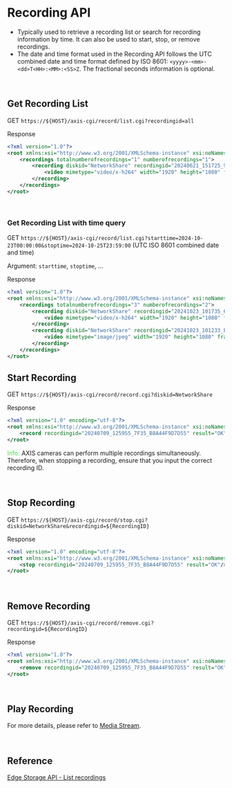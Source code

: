 # Recording API

* Typically used to retrieve a recording list or search for recording information by time. It can also be used to start, stop, or remove recordings.
* The date and time format used in the Recording API follows the UTC combined date and time format defined by ISO 8601: `<yyyy>-<mm>-<dd>T<HH>:<MM>:<SS>Z`. The fractional seconds information is optional.
<br/>

## Get Recording List
GET `https://${HOST}/axis-cgi/record/list.cgi?recordingid=all`

Response

```xml
<?xml version="1.0"?>
<root xmlns:xsi="http://www.w3.org/2001/XMLSchema-instance" xsi:noNamespaceSchemaLocation="http://www.axis.com/vapix/http_cgi/recording/list1.xsd">
    <recordings totalnumberofrecordings="1" numberofrecordings="1">
        <recording diskid="NetworkShare" recordingid="20240621_151725_95E7_B8A44F9D7D55" starttime="2024-06-21T07:17:25.349296Z" starttimelocal="2024-06-21T15:17:25.349296+08:00" stoptime="2024-06-21T07:18:17.615961Z" stoptimelocal="2024-06-21T15:18:17.615961+08:00" recordingtype="continuous" eventid="continuous" eventtrigger="continuous" recordingstatus="completed" source="1" locked="No">
            <video mimetype="video/x-h264" width="1920" height="1080" framerate="30:1" resolution="1920x1080"/>
        </recording>
    </recordings>
</root> 
```

<br/>

### Get Recording List with time query
GET `https://${HOST}/axis-cgi/record/list.cgi?starttime=2024-10-23T00:00:00&stoptime=2024-10-25T23:59:00`
(UTC ISO 8601 combined date and time)

Argument: `starttime`, `stoptime`, ...

Response

```xml
<?xml version="1.0"?>
<root xmlns:xsi="http://www.w3.org/2001/XMLSchema-instance" xsi:noNamespaceSchemaLocation="http://www.axis.com/vapix/http_cgi/recording/list1.xsd">
    <recordings totalnumberofrecordings="3" numberofrecordings="2">
        <recording diskid="NetworkShare" recordingid="20241023_101735_6B94_B8A44FB7B878" starttime="2024-10-23T02:17:35.937374Z" starttimelocal="2024-10-23T10:17:35.937374+08:00" stoptime="2024-10-23T02:18:07.095811Z" stoptimelocal="2024-10-23T10:18:07.095811+08:00" recordingtype="continuous" eventid="continuous" eventtrigger="continuous" recordingstatus="recording" source="1" locked="No">
            <video mimetype="video/x-h264" width="1920" height="1080" framerate="30:1" resolution="1920x1080"/>
        </recording>
        <recording diskid="NetworkShare" recordingid="20241023_101233_EAA5_B8A44FB7B878" starttime="2024-10-23T02:12:33.505337Z" starttimelocal="2024-10-23T10:12:33.505337+08:00" stoptime="2024-10-23T02:16:05.504428Z" stoptimelocal="2024-10-23T10:16:05.504428+08:00" recordingtype="continuous" eventid="continuous" eventtrigger="continuous" recordingstatus="completed" source="1" locked="No">
            <video mimetype="image/jpeg" width="1920" height="1080" framerate="30:1" resolution="1920x1080"/>
        </recording>
    </recordings>
</root>
```

## Start Recording
GET `https://${HOST}/axis-cgi/record/record.cgi?diskid=NetworkShare`

Response
```xml
<?xml version="1.0" encoding="utf-8"?>
<root xmlns:xsi="http://www.w3.org/2001/XMLSchema-instance" xsi:noNamespaceSchemaLocation="http://www.axis.com/vapix/http_cgi/recording/record1.xsd">
    <record recordingid="20240709_125955_7F35_B8A44F9D7D55" result="OK"/>
</root>
```

<span style="color:rgb(58, 231, 58);">Info:</span> AXIS cameras can perform multiple recordings simultaneously. Therefore, when stopping a recording, ensure that you input the correct recording ID.

<br/>

## Stop Recording
GET `https://${HOST}/axis-cgi/record/stop.cgi?diskid=NetworkShare&recordingid=${RecordingID}`

Response
```xml
<?xml version="1.0" encoding="utf-8"?>
<root xmlns:xsi="http://www.w3.org/2001/XMLSchema-instance" xsi:noNamespaceSchemaLocation="http://www.axis.com/vapix/http_cgi/recording/stop1.xsd">
    <stop recordingid="20240709_125955_7F35_B8A44F9D7D55" result="OK"/>
</root>
```
<br/>

## Remove Recording
GET `https://${HOST}/axis-cgi/record/remove.cgi?recordingid=${RecordingID}`

Response
```xml
<?xml version="1.0"?>
<root xmlns:xsi="http://www.w3.org/2001/XMLSchema-instance" xsi:noNamespaceSchemaLocation="http://www.axis.com/vapix/http_cgi/recording/remove1.xsd">
    <remove recordingid="20240709_125955_7F35_B8A44F9D7D55" result="OK"/>
</root>
```

<br/>

## Play Recording
For more details, please refer to [Media Stream](/Media%20Stream/media-stream-library-js.md).

<br/>

## Reference
[Edge Storage API - List recordings](https://developer.axis.com/vapix/network-video/edge-storage-api#list-recordings)